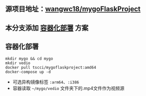 ## 源项目地址：[wangwc18/mygoFlaskProject](https://github.com/wangwc18/mygoFlaskProject)

## 本分支添加 [容器化部署](https://github.com/TScci/mygoContainer/blob/dev/README.md#%E5%AE%B9%E5%99%A8%E5%8C%96%E9%83%A8%E7%BD%B2) 方案

## 容器化部署

   ```
   mkdir mygo && cd mygo
   mkdir vedio
   docker pull tscci/mygoflaskproject:amd64
   docker-compose up -d
   ```

   - 可选异构镜像标签 `:arm64`、`:i386`
   - 容器读取 `~/mygo/vedio` 文件夹下的.mp4文件作为视频源

